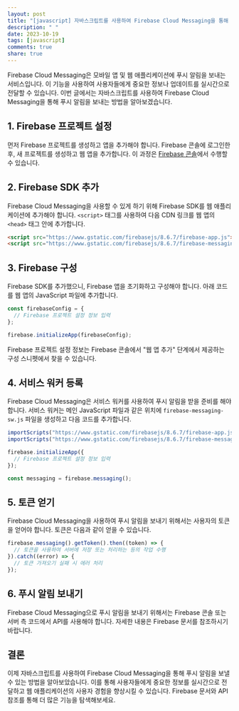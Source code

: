 ```yaml
---
layout: post
title: "[javascript] 자바스크립트를 사용하여 Firebase Cloud Messaging을 통해 푸시 알림 보내기"
description: " "
date: 2023-10-19
tags: [javascript]
comments: true
share: true
---
```


Firebase Cloud Messaging은 모바일 앱 및 웹 애플리케이션에 푸시 알림을 보내는 서비스입니다. 이 기능을 사용하여 사용자들에게 중요한 정보나 업데이트를 실시간으로 전달할 수 있습니다. 이번 글에서는 자바스크립트를 사용하여 Firebase Cloud Messaging을 통해 푸시 알림을 보내는 방법을 알아보겠습니다.

## 1. Firebase 프로젝트 설정

먼저 Firebase 프로젝트를 생성하고 앱을 추가해야 합니다. Firebase 콘솔에 로그인한 후, 새 프로젝트를 생성하고 웹 앱을 추가합니다. 이 과정은 [Firebase 콘솔](https://console.firebase.google.com/)에서 수행할 수 있습니다.

## 2. Firebase SDK 추가

Firebase Cloud Messaging을 사용할 수 있게 하기 위해 Firebase SDK를 웹 애플리케이션에 추가해야 합니다. `<script>` 태그를 사용하여 다음 CDN 링크를 웹 앱의 `<head>` 태그 안에 추가합니다.

```html
<script src="https://www.gstatic.com/firebasejs/8.6.7/firebase-app.js"></script>
<script src="https://www.gstatic.com/firebasejs/8.6.7/firebase-messaging.js"></script>
```

## 3. Firebase 구성

Firebase SDK를 추가했으니, Firebase 앱을 초기화하고 구성해야 합니다. 아래 코드를 웹 앱의 JavaScript 파일에 추가합니다.

```javascript
const firebaseConfig = {
  // Firebase 프로젝트 설정 정보 입력
};

firebase.initializeApp(firebaseConfig);
```

Firebase 프로젝트 설정 정보는 Firebase 콘솔에서 "웹 앱 추가" 단계에서 제공하는 구성 스니펫에서 찾을 수 있습니다.

## 4. 서비스 워커 등록

Firebase Cloud Messaging은 서비스 워커를 사용하여 푸시 알림을 받을 준비를 해야 합니다. 서비스 워커는 메인 JavaScript 파일과 같은 위치에 `firebase-messaging-sw.js` 파일을 생성하고 다음 코드를 추가합니다.

```javascript
importScripts("https://www.gstatic.com/firebasejs/8.6.7/firebase-app.js");
importScripts("https://www.gstatic.com/firebasejs/8.6.7/firebase-messaging.js");

firebase.initializeApp({
  // Firebase 프로젝트 설정 정보 입력
});

const messaging = firebase.messaging();
```

## 5. 토큰 얻기

Firebase Cloud Messaging을 사용하여 푸시 알림을 보내기 위해서는 사용자의 토큰을 얻어야 합니다. 토큰은 다음과 같이 얻을 수 있습니다.

```javascript
firebase.messaging().getToken().then((token) => {
  // 토큰을 사용하여 서버에 저장 또는 처리하는 등의 작업 수행
}).catch((error) => {
  // 토큰 가져오기 실패 시 에러 처리
});
```

## 6. 푸시 알림 보내기

Firebase Cloud Messaging으로 푸시 알림을 보내기 위해서는 Firebase 콘솔 또는 서버 측 코드에서 API를 사용해야 합니다. 자세한 내용은 Firebase 문서를 참조하시기 바랍니다.

## 결론

이제 자바스크립트를 사용하여 Firebase Cloud Messaging을 통해 푸시 알림을 보낼 수 있는 방법을 알아보았습니다. 이를 통해 사용자들에게 중요한 정보를 실시간으로 전달하고 웹 애플리케이션의 사용자 경험을 향상시킬 수 있습니다. Firebase 문서와 API 참조를 통해 더 많은 기능을 탐색해보세요.